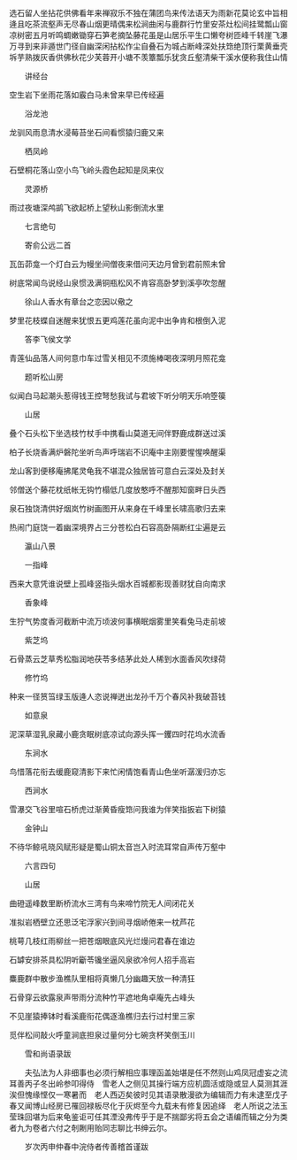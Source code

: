 <!-- { "loadSidebar": true } -->
选石留人坐拈花供佛看年来禅寂乐不独在蒲团鸟来传法语天为雨新花莫论玄中旨相逄且吃茶流壑声无尽春山烟更晴偶来松涧曲闲与鹿群行竹里安茶灶松间挂鹭瓢山窗凉树密五月听鸣蜩嫩锄穿石笋老摘坠藤花虽是山居乐平生口懒夸树匝峰千转崖飞瀑万寻到来非遁世门径自幽深闲拈松作尘自叠石为城占断峰深处扶筇绝顶行栗黄垂壳坼芋熟拨灰香供佛秋花少芙蓉开小塘不羡簟瓢乐犹贪丘壑清柴干溪水便称我住山情

　　讲经台

空生岩下坐雨花落如霰白马未曾来早已传经遍

　　浴龙池

龙驯风雨息清水浸莓苔坐石间看惯猿归鹿又来

　　栖凤岭

石壁桐花落山空小鸟飞岭头霞色起知是凤来仪

　　灵源桥

雨过夜塘深鸬鹚飞欲起桥上望秋山影倒流水里

　　七言绝句

　　寄俞公远二首

瓦缶茆龛一个灯白云为幔坐间僧夜来借问天边月曾到君前照未曾

树底常闻鸟说经山泉惯汲满铜瓶松风不肯容高卧梦到溪亭吹忽醒

　　徐山人香水有章台之恋因以儆之

梦里花枝蝶自迷醒来犹恨五更鸡莲花虽向泥中出争肯和根倒入泥

　　答李飞侯文学

青莲仙品落人间何意巾车过雪关相见不须施棒喝夜深明月照花龛

　　题听松山房

似闻白马起潮头惹得钱王控弩愁我试与君坡下听分明天乐响箜篌

　　山居

叠个石头松下坐选枝竹杖手中携看山莫道无间伴野鹿成群送过溪

柏子长烧香满炉磐陀坐听鸟声呼瑞岩不识庵中主刚要惺惺唤醒渠

龙山客到便移庵拂尾灵龟我不堪混众独居皆可意白云深处及封关

邻僧送个藤花枕纸帐无钩竹榻低几度放憨呼不醒那知窗畔日头西

泉石独饶清供好烟岚竹树画图开从来身在千峰里长啸高歌归去来

热闹门庭饶一着幽深境界占三分苍松白石容高卧隔断红尘遍是云

　　瀛山八景

　　一指峰

西来大意凭谁说壁上孤峰竖指头烟水百城都影现善财犹自向南求

　　香象峰

生狞气势度香河截断中流万顷波何事横眠烟雾里笑看兔马走前坡

　　紫芝坞

石骨蒸云芝草秀松脂润地茯苓多结茅此处人稀到水面香风吹绿荷

　　修竹坞

种来一径筼筜绿玉版逄人恣说禅迸出龙孙千万个春风补我破苔钱

　　如意泉

泥深草湿乳泉藏小鹿贪眠树底凉试向源头挥一钁四时花坞水流香

　　东涧水

鸟惜落花衔去缓鹿窥清影下来忙闲情饱看青山色坐听潺湲归亦忘

　　西涧水

雪瀑交飞谷里喧石桥虎过渐黄昏瘦筇问我谁为伴笑指扳岩下树猿

　　金钟山

不待华鲸吼晓风赋形疑是蜀山铜太音岂入时流耳常自声传万壑中

　　六言四句

　　山居

曲磴遥峰数里断桥流水三湾有鸟来啼竹院无人间闭花关

准拟岩栖壁立还思泛宅浮家兴到间寻烟峤倦来一枕芦花

桃萼几枝红雨柳丝一把苍烟眼底风光烂熳问君春在谁边

石罅安排茶具松阴听斸苓镵坐逼风泉欲冷何人招手高岩

麋鹿群中散步渔樵队里相将真懒几分幽趣天放一种清狂

石骨穿云欲露泉声带雨分流种竹平遮地角卓庵先占峰头

不见崖猿捧钵时看溪鹿衔花偶逐渔樵归去行过村里三家

觅伴松间敲火呼童涧底担泉过量何分七碗贪杯笑倒玉川

　　雪和尚语录跋

　　夫弘法为人非细事也必须行解相应事理函盖始堪是任不然则山鸡凤冠虚妄之流耳善丙子冬出岭参叩得侍　雪老人之侧见其操行端方应机圆活或隐或显人莫测其涯涘但愧缘悭仅一寒暑而　老人西迈矣彼时见其语录散漫欲为编辑而力有未逮至戊子春又闻博山经房已罹回禄板尽化于灰烬至今九载未有修复因追绎　老人所说之法玉莹珠回堪为后来龟鉴讵可任其湮没弗传乎于是不揣鄙劣将五会之语编而辑之分为类者九为卷者六付之剞劂用贻同志聊比书绅云尔。

　　岁次丙申仲春中浣侍者传善稽首谨跋
